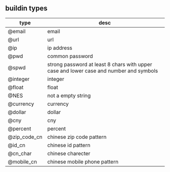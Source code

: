 ## buildin types 
 
| type | desc | 
|------|------| 
| @email | email | 
| @url | url | 
| @ip | ip address | 
| @pwd | common password | 
| @spwd | strong password at least 8 chars with upper case and lower case and number and symbols | 
| @integer | integer | 
| @float | float | 
| @NES | not a empty string | 
| @currency | currency | 
| @dollar | dollar | 
| @cny | cny | 
| @percent | percent | 
| @zip_code_cn | chinese zip code pattern | 
| @id_cn | chinese id pattern | 
| @cn_char | chinese charecter | 
| @mobile_cn | chinese mobile phone pattern | 
